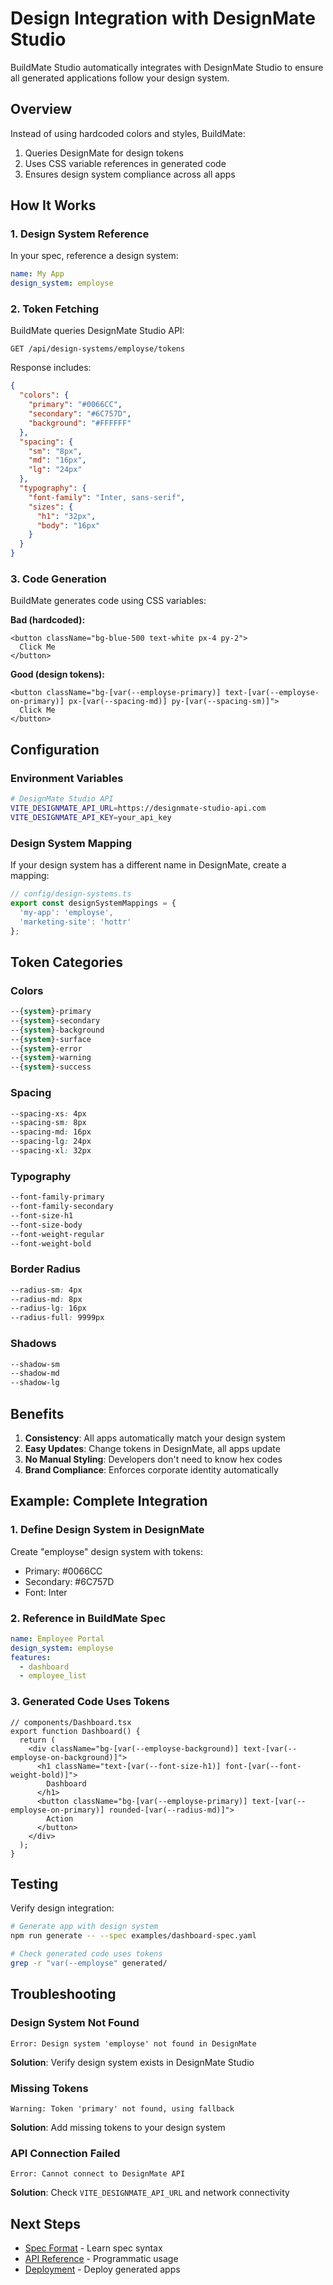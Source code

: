 # Design Integration with DesignMate Studio

BuildMate Studio automatically integrates with DesignMate Studio to ensure all generated applications follow your design system.

## Overview

Instead of using hardcoded colors and styles, BuildMate:
1. Queries DesignMate for design tokens
2. Uses CSS variable references in generated code
3. Ensures design system compliance across all apps

## How It Works

### 1. Design System Reference

In your spec, reference a design system:

```yaml
name: My App
design_system: employse
```

### 2. Token Fetching

BuildMate queries DesignMate Studio API:
```
GET /api/design-systems/employse/tokens
```

Response includes:
```json
{
  "colors": {
    "primary": "#0066CC",
    "secondary": "#6C757D",
    "background": "#FFFFFF"
  },
  "spacing": {
    "sm": "8px",
    "md": "16px",
    "lg": "24px"
  },
  "typography": {
    "font-family": "Inter, sans-serif",
    "sizes": {
      "h1": "32px",
      "body": "16px"
    }
  }
}
```

### 3. Code Generation

BuildMate generates code using CSS variables:

**Bad (hardcoded):**
```tsx
<button className="bg-blue-500 text-white px-4 py-2">
  Click Me
</button>
```

**Good (design tokens):**
```tsx
<button className="bg-[var(--employse-primary)] text-[var(--employse-on-primary)] px-[var(--spacing-md)] py-[var(--spacing-sm)]">
  Click Me
</button>
```

## Configuration

### Environment Variables

```bash
# DesignMate Studio API
VITE_DESIGNMATE_API_URL=https://designmate-studio-api.com
VITE_DESIGNMATE_API_KEY=your_api_key
```

### Design System Mapping

If your design system has a different name in DesignMate, create a mapping:

```typescript
// config/design-systems.ts
export const designSystemMappings = {
  'my-app': 'employse',
  'marketing-site': 'hottr'
};
```

## Token Categories

### Colors
```css
--{system}-primary
--{system}-secondary
--{system}-background
--{system}-surface
--{system}-error
--{system}-warning
--{system}-success
```

### Spacing
```css
--spacing-xs: 4px
--spacing-sm: 8px
--spacing-md: 16px
--spacing-lg: 24px
--spacing-xl: 32px
```

### Typography
```css
--font-family-primary
--font-family-secondary
--font-size-h1
--font-size-body
--font-weight-regular
--font-weight-bold
```

### Border Radius
```css
--radius-sm: 4px
--radius-md: 8px
--radius-lg: 16px
--radius-full: 9999px
```

### Shadows
```css
--shadow-sm
--shadow-md
--shadow-lg
```

## Benefits

1. **Consistency**: All apps automatically match your design system
2. **Easy Updates**: Change tokens in DesignMate, all apps update
3. **No Manual Styling**: Developers don't need to know hex codes
4. **Brand Compliance**: Enforces corporate identity automatically

## Example: Complete Integration

### 1. Define Design System in DesignMate

Create "employse" design system with tokens:
- Primary: #0066CC
- Secondary: #6C757D
- Font: Inter

### 2. Reference in BuildMate Spec

```yaml
name: Employee Portal
design_system: employse
features:
  - dashboard
  - employee_list
```

### 3. Generated Code Uses Tokens

```tsx
// components/Dashboard.tsx
export function Dashboard() {
  return (
    <div className="bg-[var(--employse-background)] text-[var(--employse-on-background)]">
      <h1 className="text-[var(--font-size-h1)] font-[var(--font-weight-bold)]">
        Dashboard
      </h1>
      <button className="bg-[var(--employse-primary)] text-[var(--employse-on-primary)] rounded-[var(--radius-md)]">
        Action
      </button>
    </div>
  );
}
```

## Testing

Verify design integration:

```bash
# Generate app with design system
npm run generate -- --spec examples/dashboard-spec.yaml

# Check generated code uses tokens
grep -r "var(--employse" generated/
```

## Troubleshooting

### Design System Not Found
```
Error: Design system 'employse' not found in DesignMate
```
**Solution**: Verify design system exists in DesignMate Studio

### Missing Tokens
```
Warning: Token 'primary' not found, using fallback
```
**Solution**: Add missing tokens to your design system

### API Connection Failed
```
Error: Cannot connect to DesignMate API
```
**Solution**: Check `VITE_DESIGNMATE_API_URL` and network connectivity

## Next Steps

- [Spec Format](./SPEC_FORMAT.md) - Learn spec syntax
- [API Reference](./API.md) - Programmatic usage
- [Deployment](./DEPLOYMENT.md) - Deploy generated apps
